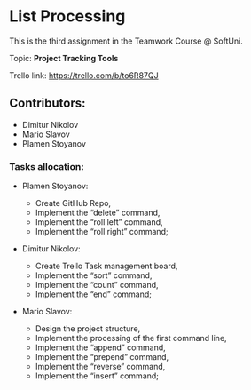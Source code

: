 # List Processing

This is the third assignment in the Teamwork Course @ SoftUni. 

Topic: **Project Tracking Tools**

Trello link: https://trello.com/b/to6R87QJ

## Contributors: 
  + Dimitur Nikolov
  + Mario Slavov
  + Plamen Stoyanov
  
### Tasks allocation: 

  + Plamen Stoyanov: 
	+	Create GitHub Repo, 
	+	Implement the “delete” command,
	+	Implement the “roll left” command,
	+	Implement the “roll right” command;
	
	
  + Dimitur Nikolov: 
	+	Create Trello Task management board,
	+	Implement the “sort” command,
	+	Implement the “count” command,
	+	Implement the “end” command;


  + Mario Slavov: 
	+	Design the project structure, 
	+	Implement the processing of the first command line, 
	+	Implement the “append” command, 
	+	Implement the “prepend” command, 
	+	Implement the “reverse” command, 
	+	Implement the “insert” command;

	